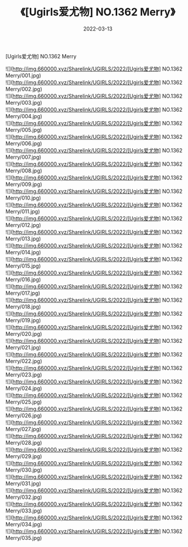 ﻿---
layout: post
title:  《[Ugirls爱尤物] NO.1362 Merry》
date:   2022-03-13
img: http://img.660000.xyz/Sharelink/UGIRLS/2022/[Ugirls爱尤物] NO.1362 Merry/000.jpg
categories: [美女, 清纯, 唯美]
---

[Ugirls爱尤物] NO.1362 Merry

 ![](http://img.660000.xyz/Sharelink/UGIRLS/2022/[Ugirls爱尤物] NO.1362 Merry/001.jpg) <br>![](http://img.660000.xyz/Sharelink/UGIRLS/2022/[Ugirls爱尤物] NO.1362 Merry/002.jpg) <br>![](http://img.660000.xyz/Sharelink/UGIRLS/2022/[Ugirls爱尤物] NO.1362 Merry/003.jpg) <br>![](http://img.660000.xyz/Sharelink/UGIRLS/2022/[Ugirls爱尤物] NO.1362 Merry/004.jpg) <br>![](http://img.660000.xyz/Sharelink/UGIRLS/2022/[Ugirls爱尤物] NO.1362 Merry/005.jpg) <br>![](http://img.660000.xyz/Sharelink/UGIRLS/2022/[Ugirls爱尤物] NO.1362 Merry/006.jpg) <br>![](http://img.660000.xyz/Sharelink/UGIRLS/2022/[Ugirls爱尤物] NO.1362 Merry/007.jpg) <br>![](http://img.660000.xyz/Sharelink/UGIRLS/2022/[Ugirls爱尤物] NO.1362 Merry/008.jpg) <br>![](http://img.660000.xyz/Sharelink/UGIRLS/2022/[Ugirls爱尤物] NO.1362 Merry/009.jpg) <br>![](http://img.660000.xyz/Sharelink/UGIRLS/2022/[Ugirls爱尤物] NO.1362 Merry/010.jpg) <br>![](http://img.660000.xyz/Sharelink/UGIRLS/2022/[Ugirls爱尤物] NO.1362 Merry/011.jpg) <br>![](http://img.660000.xyz/Sharelink/UGIRLS/2022/[Ugirls爱尤物] NO.1362 Merry/012.jpg) <br>![](http://img.660000.xyz/Sharelink/UGIRLS/2022/[Ugirls爱尤物] NO.1362 Merry/013.jpg) <br>![](http://img.660000.xyz/Sharelink/UGIRLS/2022/[Ugirls爱尤物] NO.1362 Merry/014.jpg) <br>![](http://img.660000.xyz/Sharelink/UGIRLS/2022/[Ugirls爱尤物] NO.1362 Merry/015.jpg) <br>![](http://img.660000.xyz/Sharelink/UGIRLS/2022/[Ugirls爱尤物] NO.1362 Merry/016.jpg) <br>![](http://img.660000.xyz/Sharelink/UGIRLS/2022/[Ugirls爱尤物] NO.1362 Merry/017.jpg) <br>![](http://img.660000.xyz/Sharelink/UGIRLS/2022/[Ugirls爱尤物] NO.1362 Merry/018.jpg) <br>![](http://img.660000.xyz/Sharelink/UGIRLS/2022/[Ugirls爱尤物] NO.1362 Merry/019.jpg) <br>![](http://img.660000.xyz/Sharelink/UGIRLS/2022/[Ugirls爱尤物] NO.1362 Merry/020.jpg) <br>![](http://img.660000.xyz/Sharelink/UGIRLS/2022/[Ugirls爱尤物] NO.1362 Merry/021.jpg) <br>![](http://img.660000.xyz/Sharelink/UGIRLS/2022/[Ugirls爱尤物] NO.1362 Merry/022.jpg) <br>![](http://img.660000.xyz/Sharelink/UGIRLS/2022/[Ugirls爱尤物] NO.1362 Merry/023.jpg) <br>![](http://img.660000.xyz/Sharelink/UGIRLS/2022/[Ugirls爱尤物] NO.1362 Merry/024.jpg) <br>![](http://img.660000.xyz/Sharelink/UGIRLS/2022/[Ugirls爱尤物] NO.1362 Merry/025.jpg) <br>![](http://img.660000.xyz/Sharelink/UGIRLS/2022/[Ugirls爱尤物] NO.1362 Merry/026.jpg) <br>![](http://img.660000.xyz/Sharelink/UGIRLS/2022/[Ugirls爱尤物] NO.1362 Merry/027.jpg) <br>![](http://img.660000.xyz/Sharelink/UGIRLS/2022/[Ugirls爱尤物] NO.1362 Merry/028.jpg) <br>![](http://img.660000.xyz/Sharelink/UGIRLS/2022/[Ugirls爱尤物] NO.1362 Merry/029.jpg) <br>![](http://img.660000.xyz/Sharelink/UGIRLS/2022/[Ugirls爱尤物] NO.1362 Merry/030.jpg) <br>![](http://img.660000.xyz/Sharelink/UGIRLS/2022/[Ugirls爱尤物] NO.1362 Merry/031.jpg) <br>![](http://img.660000.xyz/Sharelink/UGIRLS/2022/[Ugirls爱尤物] NO.1362 Merry/032.jpg) <br>![](http://img.660000.xyz/Sharelink/UGIRLS/2022/[Ugirls爱尤物] NO.1362 Merry/033.jpg) <br>![](http://img.660000.xyz/Sharelink/UGIRLS/2022/[Ugirls爱尤物] NO.1362 Merry/034.jpg) <br>![](http://img.660000.xyz/Sharelink/UGIRLS/2022/[Ugirls爱尤物] NO.1362 Merry/035.jpg) <br>